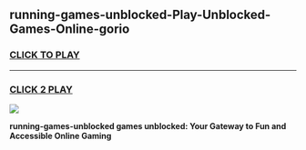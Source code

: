 
## running-games-unblocked-Play-Unblocked-Games-Online-gorio
<h3>
<a href="https://premium76.site?title=running-games-unblocked&ref=24A">CLICK TO PLAY</a></h3>
<hr>

<h3>
<a href="https://premium76.site?title=running-games-unblocked&ref=24A">CLICK 2 PLAY</a>
  
</h3>

<a href="https://premium76.site?title=running-games-unblocked&ref=24A"><img src="https://clearcache.store/games.png"></a>


**running-games-unblocked games unblocked: Your Gateway to Fun and Accessible Online Gaming**
